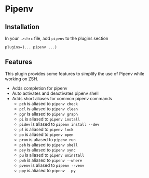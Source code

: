 # Pipenv

## Installation

In your `.zshrc` file, add `pipenv` to the plugins section

```
plugins=(... pipenv ...)
```

## Features

This plugin provides some features to simplify the use of Pipenv while working on ZSH.

- Adds completion for pipenv
- Auto activates and deactivates pipenv shell
- Adds short aliases for common pipenv commands
    - `pch` is aliased to `pipenv check`
    - `pcl` is aliased to `pipenv clean`
    - `pgr` is aliased to `pipenv graph`
    - `pi` is aliased to `pipenv install`
    - `pidev` is aliased to `pipenv install --dev`
    - `pl` is aliased to `pipenv lock`
    - `po` is aliased to `pipenv open`
    - `prun` is aliased to `pipenv run`
    - `psh` is aliased to `pipenv shell`
    - `psy` is aliased to `pipenv sync`
    - `pu` is aliased to `pipenv uninstall`
    - `pwh` is aliased to `pipenv --where`
    - `pvenv` is aliased to `pipenv --venv`
    - `ppy` is aliased to `pipenv --py`
